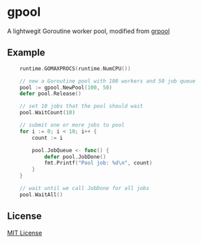# gpool

A lightwegit Goroutine worker pool, modified from [grpool](https://github.com/ivpusic/grpool)

## Example

```go
    runtime.GOMAXPROCS(runtime.NumCPU())

    // new a Goroutine pool with 100 workers and 50 job queue
    pool := gpool.NewPool(100, 50)
    defer pool.Release()

    // set 10 jobs that the pool should wait
    pool.WaitCount(10)

    // submit one or more jobs to pool
    for i := 0; i < 10; i++ {
        count := i

        pool.JobQueue <- func() {
            defer pool.JobDone()
            fmt.Printf("Pool job: %d\n", count)
        }
    }

    // wait until we call JobDone for all jobs
    pool.WaitAll()
```

## License
[MIT License](https://github.com/TimothyYe/gpool/blob/master/LICENSE)
